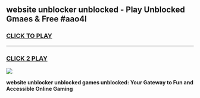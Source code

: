 
## website unblocker unblocked - Play Unblocked Gmaes & Free #aao4l
<h3>
<a href="https://news.freeplayer.one?title=website_unblocker_unblocked&ref=24F">CLICK TO PLAY</a></h3>
<hr>

<h3>
<a href="https://news.freeplayer.one?title=website_unblocker_unblocked&ref=24F">CLICK 2 PLAY</a>
  
</h3>

<a href="https://news.freeplayer.one?title=website_unblocker_unblocked&ref=24F/"><img src="https://clearcache.store/games.png"></a>


**website unblocker unblocked games unblocked: Your Gateway to Fun and Accessible Online Gaming**
